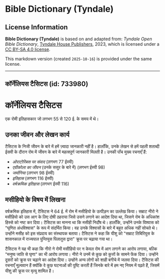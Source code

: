 # Bible Dictionary (Tyndale)

## License Information

**Bible Dictionary (Tyndale)** is based on and adapted from: _Tyndale Open Bible Dictionary_, [Tyndale House Publishers](https://tyndaleopenresources.com/), 2023, which is licensed under a [CC BY-SA 4.0 license](https://creativecommons.org/licenses/by-sa/4.0/legalcode.en).

This markdown version (created `2025-10-16`) is provided under the same license.



--------------------------------

## कॉर्नेलियस टैसिटस (id: 733980)

कॉर्नेलियस टैसिटस
=================

एक रोमी इतिहासकार जो लगभग 55 से 120 ई. के समय में थे।

उनका जीवन और लेखन कार्य
-----------------------

टैसिटस के निजी जीवन के बारे में हमें ज़्यादा जानकारी नहीं है। हालाँकि, उनके लेखन से हमें पहली शताब्दी ईसवी के दौरान रोम में जीवन के बारे में महत्वपूर्ण जानकारी मिलती है। उनकी पाँच मुख्य रचनाएँ हैं:

* *ओराटोरिबस पर संवाद* (लगभग 77 ईस्वी)
* *एग्रीकोला का जीवन* (उनके ससुर के बारे में) (लगभग ईस्वी 98\)
* *जर्मानिया* (लगभग 98 ईस्वी)
* *इतिहास* (लगभग 116 ईस्वी)
* *वर्षक्रमिक इतिहास* (लगभग ईस्वी 116\)

मसीहियो के विषय में लिखना
-------------------------

वर्षक्रमिक इतिहास में, टैसिटस ने 64 ई. में रोम में मसीहियो के उत्पीड़न का उल्लेख किया। सम्राट नीरो ने मसीहियो को उस आग के लिए दोषी ठहराया जिसे उसने लगाने का आदेश दिया था, जिसने रोम के अधिकांश हिस्से को नष्ट कर दिया। टैसिटस का मानना ​​था कि मसीही निर्दोष थे। हालाँकि, उन्होंने उनके विश्वास को "घृणित अंधविश्वास" के रूप में संदर्भित किया। वह उनके विश्वासों के बारे में बहुत अधिक नहीं सोचते थे। उन्होंने मसीह को इस संप्रदाय का संस्थापक बताया। टैसिटस ने कहा कि यीशु को "सम्राट तिबिरियुस के शासनकाल में राज्यपाल पुन्तियुस पिलातुस द्वारा" क्रूस पर चढ़ाया गया था।

टैसिटस ने यह भी कहा कि नीरो ने रोमी मसीहियो पर न केवल रोम में आग लगाने का आरोप लगाया, बल्कि "मनुष्य जाति से घृणा" का भी आरोप लगाया। नीरो ने उनमें से कुछ को कुत्तों के सामने फेंक दिया। उन्होंने दूसरों को क्रूस पर चढ़ाने का आदेश दिया। उन्होंने अन्य लोगों को शाही बगीचे में जलवा दिया। टैसिटस की रचनाएँ मूल्यवान हैं क्योंकि वे कुछ घटनाओं की पुष्टि करती हैं जिनके बारे में हम नए नियम में पढ़ते हैं, जिसमें यीशु की क्रूस पर मृत्यु शामिल है।


